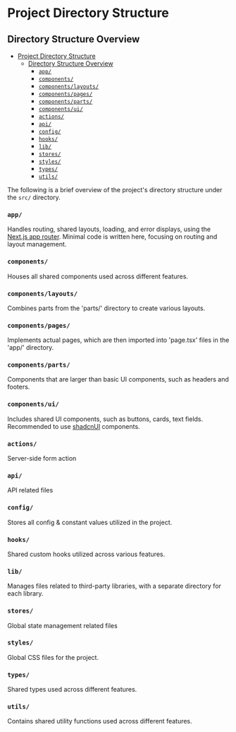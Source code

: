# Project Directory Structure

## Directory Structure Overview

- [Project Directory Structure](#project-directory-structure)
  - [Directory Structure Overview](#directory-structure-overview)
    - [`app/`](#app)
    - [`components/`](#components)
    - [`components/layouts/`](#componentslayouts)
    - [`components/pages/`](#componentspages)
    - [`components/parts/`](#componentsparts)
    - [`components/ui/`](#componentsui)
    - [`actions/`](#actions)
    - [`api/`](#api)
    - [`config/`](#config)
    - [`hooks/`](#hooks)
    - [`lib/`](#lib)
    - [`stores/`](#stores)
    - [`styles/`](#styles)
    - [`types/`](#types)
    - [`utils/`](#utils)

The following is a brief overview of the project's directory structure under the `src/` directory.

### `app/`

Handles routing, shared layouts, loading, and error displays, using the [Next.js app router](https://nextjs.org/docs/app). Minimal code is written here, focusing on routing and layout management.

### `components/`

Houses all shared components used across different features.

### `components/layouts/`

Combines parts from the 'parts/' directory to create various layouts.

### `components/pages/`

Implements actual pages, which are then imported into 'page.tsx' files in the 'app/' directory.

### `components/parts/`

Components that are larger than basic UI components, such as headers and footers.

### `components/ui/`

Includes shared UI components, such as buttons, cards, text fields. Recommended to use [shadcnUI](https://ui.shadcn.com/docs) components.

### `actions/`

Server-side form action

### `api/`

API related files

### `config/`

Stores all config & constant values utilized in the project.

### `hooks/`

Shared custom hooks utilized across various features.

### `lib/`

Manages files related to third-party libraries, with a separate directory for each library.

### `stores/`

Global state management related files

### `styles/`

Global CSS files for the project.

### `types/`

Shared types used across different features.

### `utils/`

Contains shared utility functions used across different features.
